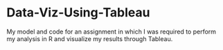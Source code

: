 # Data-Viz-Using-Tableau
My model and code for an assignment in which I was required to perform my analysis in R and visualize my results through Tableau. 
